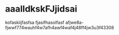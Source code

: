  # aaalldkskFJjidsai
 kofaskiijfasfsa
 fjasifhasolfasf
 afjwe8a-fjwwf774wauhf4w7afh4awf4waf4j48ff4jw3u3f43308
